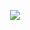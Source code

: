 <p align="center">
<img align="center" src="https://user-images.githubusercontent.com/10624021/131462885-f95490d6-ea08-4995-8e81-dcece1b350ed.gif">
</p>
